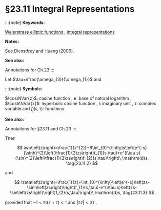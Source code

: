 # §23.11 Integral Representations

:::{note}
**Keywords:**

[Weierstrass elliptic functions](http://dlmf.nist.gov/search/search?q=Weierstrass%20elliptic%20functions) , [integral representations](http://dlmf.nist.gov/search/search?q=integral%20representations)

**Notes:**

See Dienstfrey and Huang ([2006](./bib/D.html#bib660 "Integral representations for elliptic functions")).

**See also:**

Annotations for Ch.23
:::

Let $\tau=\ifrac{\omega_{3}}{\omega_{1}}$ and

:::{note}
**Symbols:**

$\cos\NVar{z}$: cosine function , $\mathrm{e}$: base of natural logarithm , $\cosh\NVar{z}$: hyperbolic cosine function , $\mathrm{i}$: imaginary unit , $\tau$: complex variable and $f_{j}(s,\tau)$: functions

**See also:**

Annotations for §23.11 and Ch.23
:::

Then


<a id="E2"></a>
$$
\wp\left(z\right)=\frac{1}{z^{2}}+8\int_{0}^{\infty}s\left(e^{-s}{\sinh}^{2}\left(\tfrac{1}{2}zs\right)f_{1}(s,\tau)+e^{i\tau s}{\sin}^{2}\left(\tfrac{1}{2}zs\right)f_{2}(s,\tau)\right)\,\mathrm{d}s, \tag{23.11.2}
$$

and


<a id="E3"></a>
$$
\zeta\left(z\right)=\frac{1}{z}+\int_{0}^{\infty}\left(e^{-s}\left(zs-\sinh\left(zs\right)\right)f_{1}(s,\tau)-e^{i\tau s}\left(zs-\sin\left(zs\right)\right)f_{2}(s,\tau)\right)\,\mathrm{d}s, \tag{23.11.3}
$$

provided that $-1<\Re\left(z+\tau\right)<1$ and $\left|\Im z\right|<\Im\tau$ .
